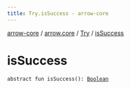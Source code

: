 ```yaml
---
title: Try.isSuccess - arrow-core
---
```


[arrow-core](../../index.html) / [arrow.core](../index.html) / [Try](index.html) / [isSuccess](./is-success.html)

# isSuccess

`abstract fun isSuccess(): `[`Boolean`](https://kotlinlang.org/api/latest/jvm/stdlib/kotlin/-boolean/index.html)